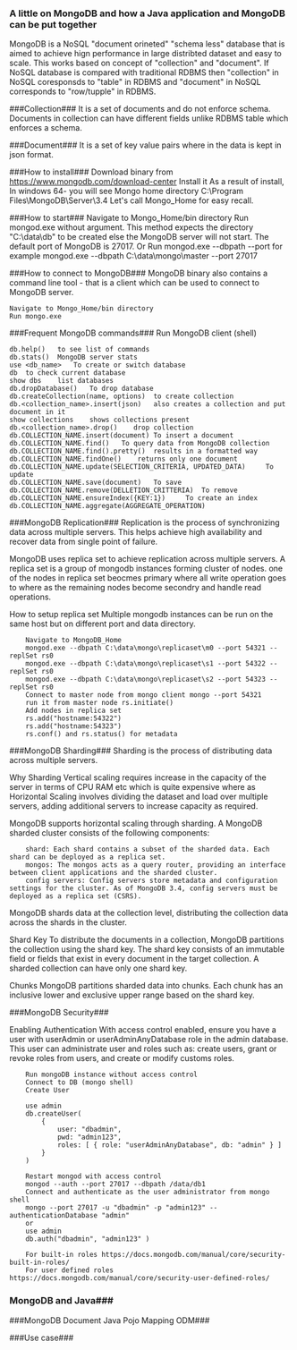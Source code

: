 ### A little on MongoDB and how a Java application and MongoDB can be put together ###

MongoDB is a NoSQL "document orineted" "schema less" database that is aimed to achieve hign performance in large distribted dataset and easy to scale. This works based on concept of "collection" and "document". If NoSQL database is compared with traditional RDBMS then "collection" in NoSQL coresponsds to "table" in RDBMS and "document" in NoSQL corresponds to "row/tupple" in RDBMS.

###Collection###
It is a set of documents and do not enforce schema. Documents in collection can have different fields unlike RDBMS table which enforces a schema.

###Document###
It is a set of key value pairs where in the data is kept in json format.

###How to install###
    Download binary from https://www.mongodb.com/download-center
    Install it
    As a result of install, In windows 64- you will see Mongo home directory C:\Program Files\MongoDB\Server\3.4
    Let's call Mongo_Home for easy recall.

###How to start###
    Navigate to Mongo_Home/bin directory
    Run mongod.exe without argument. This method expects the directory "C:\data\db" to be created else the MongoDB server will not start. The default port of MongoDB is 27017.
    Or
    Run mongod.exe --dbpath <file system path> --port <port number> for example mongod.exe --dbpath C:\data\mongo\master --port 27017
    
###How to connect to MongoDB###
MongoDB binary also contains a command line tool - that is a client which can be used to connect to MongoDB server.
    
    Navigate to Mongo_Home/bin directory
    Run mongo.exe

###Frequent MongoDB commands###
Run MongoDB client (shell)
    
    db.help()   to see list of commands
    db.stats()  MongoDB server stats
    use <db_name>   To create or switch database
    db  to check current database
    show dbs    list databases
    db.dropDatabase()   To drop database
    db.createCollection(name, options)  to create collection
    db.<collection_name>.insert(json)   also creates a collection and put document in it
    show collections    shows collections present
    db.<collection_name>.drop()    drop collection
    db.COLLECTION_NAME.insert(document) To insert a document
    db.COLLECTION_NAME.find()   To query data from MongoDB collection
    db.COLLECTION_NAME.find().pretty()  results in a formatted way
    db.COLLECTION_NAME.findOne()    returns only one document
    db.COLLECTION_NAME.update(SELECTION_CRITERIA, UPDATED_DATA)     To update
    db.COLLECTION_NAME.save(document)   To save
    db.COLLECTION_NAME.remove(DELLETION_CRITTERIA)  To remove
    db.COLLECTION_NAME.ensureIndex({KEY:1})     To create an index
    db.COLLECTION_NAME.aggregate(AGGREGATE_OPERATION)   
    
###MongoDB Replication###
Replication is the process of synchronizing data across multiple servers. This helps achieve high availability and recover data from single point of failure.

MongoDB uses replica set to achieve replication across multiple servers. A replica set is a group of mongodb instances forming cluster of nodes. one of the nodes in replica set beocmes primary where all write operation goes to where as the remaining nodes become secondry and handle read operations.

How to setup replica set
Multiple mongodb instances can be run on the same host but on different port and data directory.

        Navigate to MongoDB_Home
        mongod.exe --dbpath C:\data\mongo\replicaset\m0 --port 54321 --replSet rs0
        mongod.exe --dbpath C:\data\mongo\replicaset\s1 --port 54322 --replSet rs0
        mongod.exe --dbpath C:\data\mongo\replicaset\s2 --port 54323 --replSet rs0
        Connect to master node from mongo client mongo --port 54321
        run it from master node rs.initiate()
        Add nodes in replica set
        rs.add("hostname:54322")
        rs.add("hostname:54323")
        rs.conf() and rs.status() for metadata
        
        
###MongoDB Sharding###
Sharding is the process of distributing data across multiple servers.

Why Sharding
Vertical scaling requires increase in the capacity of the server in terms of CPU RAM etc which is quite expensive where as Horizontal Scaling involves dividing the dataset and load over multiple servers, adding additional servers to increase capacity as required.

MongoDB supports horizontal scaling through sharding.
A MongoDB sharded cluster consists of the following components:

        shard: Each shard contains a subset of the sharded data. Each shard can be deployed as a replica set.
        mongos: The mongos acts as a query router, providing an interface between client applications and the sharded cluster.
        config servers: Config servers store metadata and configuration settings for the cluster. As of MongoDB 3.4, config servers must be deployed as a replica set (CSRS).

MongoDB shards data at the collection level, distributing the collection data across the shards in the cluster. 

Shard Key
To distribute the documents in a collection, MongoDB partitions the collection using the shard key. The shard key consists of an immutable field or fields that exist in every document in the target collection. A sharded collection can have only one shard key.

Chunks
MongoDB partitions sharded data into chunks. Each chunk has an inclusive lower and exclusive upper range based on the shard key.

###MongoDB Security###

Enabling Authentication
With access control enabled, ensure you have a user with userAdmin or userAdminAnyDatabase role in the admin database. This user can administrate user and roles such as: create users, grant or revoke roles from users, and create or modify customs roles.

        Run mongoDB instance without access control
        Connect to DB (mongo shell)
        Create User
      
        use admin
        db.createUser(
            {
                user: "dbadmin",
                pwd: "admin123",
                roles: [ { role: "userAdminAnyDatabase", db: "admin" } ]
            }
        )
       
        Restart mongod with access control
        mongod --auth --port 27017 --dbpath /data/db1
        Connect and authenticate as the user administrator from mongo shell
        mongo --port 27017 -u "dbadmin" -p "admin123" --authenticationDatabase "admin"
        or
        use admin
        db.auth("dbadmin", "admin123" )
        
        For built-in roles https://docs.mongodb.com/manual/core/security-built-in-roles/
        For user defined roles https://docs.mongodb.com/manual/core/security-user-defined-roles/
        
        
    
### MongoDB and Java###

###MongoDB Document Java Pojo Mapping ODM###

###Use case###



